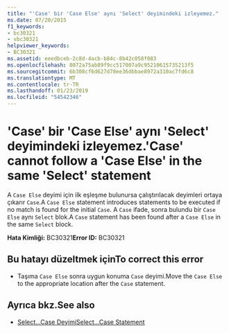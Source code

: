 ```yaml
---
title: "'Case' bir 'Case Else' aynı 'Select' deyimindeki izleyemez."
ms.date: 07/20/2015
f1_keywords:
- bc30321
- vbc30321
helpviewer_keywords:
- BC30321
ms.assetid: eeedbceb-2c8d-4acb-b84c-8b42c058f083
ms.openlocfilehash: 8072a75ab89f9cc517007a9c95210615735213f5
ms.sourcegitcommit: 6b308cf6d627d78ee36dbbae8972a310ac7fd6c8
ms.translationtype: MT
ms.contentlocale: tr-TR
ms.lasthandoff: 01/23/2019
ms.locfileid: "54542346"
---
```

# <a name="case-cannot-follow-a-case-else-in-the-same-select-statement"></a><span data-ttu-id="7c5b4-102">'Case' bir 'Case Else' aynı 'Select' deyimindeki izleyemez.</span><span class="sxs-lookup"><span data-stu-id="7c5b4-102">'Case' cannot follow a 'Case Else' in the same 'Select' statement</span></span>
<span data-ttu-id="7c5b4-103">A `Case Else` deyimi için ilk eşleşme bulunursa çalıştırılacak deyimleri ortaya çıkarır `Case`.</span><span class="sxs-lookup"><span data-stu-id="7c5b4-103">A `Case Else` statement introduces statements to be executed if no match is found for the initial `Case`.</span></span> <span data-ttu-id="7c5b4-104">A `Case` ifade, sonra bulundu bir `Case Else` aynı `Select` blok.</span><span class="sxs-lookup"><span data-stu-id="7c5b4-104">A `Case` statement has been found after a `Case Else` in the same `Select` block.</span></span>  
  
 <span data-ttu-id="7c5b4-105">**Hata Kimliği:** BC30321</span><span class="sxs-lookup"><span data-stu-id="7c5b4-105">**Error ID:** BC30321</span></span>  
  
## <a name="to-correct-this-error"></a><span data-ttu-id="7c5b4-106">Bu hatayı düzeltmek için</span><span class="sxs-lookup"><span data-stu-id="7c5b4-106">To correct this error</span></span>  
  
-   <span data-ttu-id="7c5b4-107">Taşıma `Case Else` sonra uygun konuma `Case` deyimi.</span><span class="sxs-lookup"><span data-stu-id="7c5b4-107">Move the `Case Else` to the appropriate location after the `Case` statement.</span></span>  
  
## <a name="see-also"></a><span data-ttu-id="7c5b4-108">Ayrıca bkz.</span><span class="sxs-lookup"><span data-stu-id="7c5b4-108">See also</span></span>
- [<span data-ttu-id="7c5b4-109">Select...Case Deyimi</span><span class="sxs-lookup"><span data-stu-id="7c5b4-109">Select...Case Statement</span></span>](../../visual-basic/language-reference/statements/select-case-statement.md)
